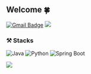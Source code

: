 ## Welcome 🍀
[![Gmail Badge](https://img.shields.io/badge/Gmail-EA4335?style=flat-square&logo=Gmail&logoColor=white)](mailto:kimjyun27@gmail.com)
<a href="https://k-jyun.tistory.com/" target="_blank">
  <img src="https://img.shields.io/badge/Tech Blog-000000?style=flat-square&logo=tistory&logoColor=white" />
</a>


### ⚒️ Stacks
![Java](https://img.shields.io/badge/Java-007396?style=flat&logo=java&logoColor=white)
![Python](https://img.shields.io/badge/Python-3776AB?style=flat&logo=python&logoColor=white)
![Spring Boot](https://img.shields.io/badge/SpringBoot-6DB33F?style=flat&logo=spring-boot&logoColor=white)



<a href="https://github.com/devxb/gitanimals">
  <img src="https://render.gitanimals.org/farms/jyun-KIM"/>
</a>

<!--
**jyun-KIM/jyun-KIM** is a ✨ _special_ ✨ repository because its `README.md` (this file) appears on your GitHub profile.

Here are some ideas to get you started:

- 🔭 I’m currently working on ...
- 🌱 I’m currently learning ...
- 👯 I’m looking to collaborate on ...
- 🤔 I’m looking for help with ...
- 💬 Ask me about ...
- 📫 How to reach me: ...
- 😄 Pronouns: ...
- ⚡ Fun fact: ...
-->
